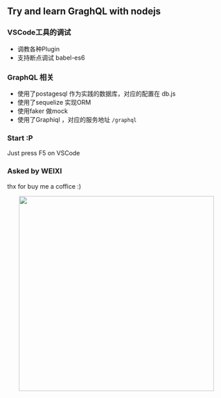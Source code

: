 ## Try and learn GraghQL with nodejs

### VSCode工具的调试
  * 调教各种Plugin
  * 支持断点调试 babel-es6

### GraphQL 相关
  * 使用了postagesql 作为实践的数据库，对应的配置在 db.js
  * 使用了sequelize 实现ORM
  * 使用faker 做mock
  * 使用了Graphiql ，对应的服务地址 `/graphql`

### Start :P
  Just press F5 on VSCode

### Asked by WEIXI
  thx for buy me a coffice :)

<p align="center">
  <img src="https://ws2.sinaimg.cn/large/006tNc79ly1fiqjxzexsjj30eq0eowgk.jpg" width="450">
</p>